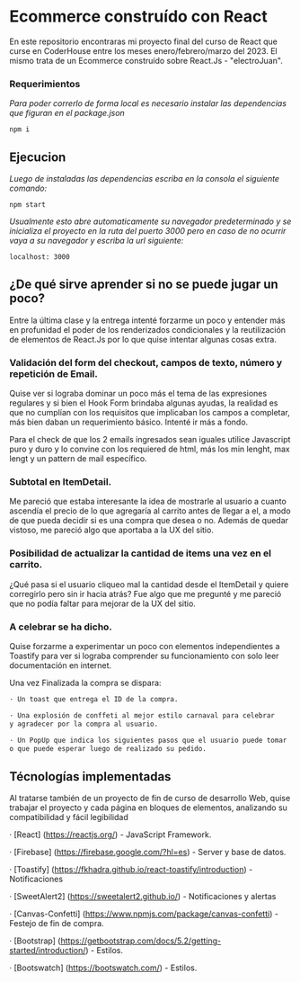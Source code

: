 # Ecommerce construído con React

En este repositorio encontraras mi proyecto final del curso de React que curse en CoderHouse entre los meses enero/febrero/marzo del 2023. El mismo trata de un Ecommerce construído sobre React.Js - "electroJuan".

### Requerimientos

_Para poder correrlo de forma local es necesario instalar las dependencias que figuran en el package.json_

```
npm i
```

## Ejecucion

_Luego de instaladas las dependencias escriba en la consola el siguiente comando:_
```
npm start
```

_Usualmente esto abre automaticamente su navegador predeterminado y se inicializa el proyecto en la ruta del puerto 3000 pero en caso de no ocurrir vaya a su navegador y escriba la url siguiente:_

```
localhost: 3000
```

## ¿De qué sirve aprender si no se puede jugar un poco?

Entre la última clase y la entrega intenté forzarme un poco y entender más en profunidad el poder de los renderizados condicionales y la reutilización de elementos de React.Js por lo que quise intentar algunas cosas extra.

### Validación del form del checkout, campos de texto, número y repetición de Email.

Quise ver si lograba dominar un poco más el tema de las expresiones regulares y si bien el Hook Form brindaba algunas ayudas, la realidad es que no cumplían con los requisitos que implicaban los campos a completar, más bien daban un requerimiento básico. Intenté ir más a fondo.

Para el check de que los 2 emails ingresados sean iguales utilice Javascript puro y duro y lo convine con los requiered de html, más los min lenght, max lengt y un pattern de mail específico.

### Subtotal en ItemDetail.

Me pareció que estaba interesante la idea de mostrarle al usuario a cuanto ascendía el precio de lo que agregaría al carrito antes de llegar a el, a modo de que pueda decidir si es una compra que desea o no. Además de quedar vistoso, me pareció algo que aportaba a la UX del sitio.

### Posibilidad de actualizar la cantidad de items una vez en el carrito.

¿Qué pasa si el usuario cliqueo mal la cantidad desde el ItemDetail y quiere corregirlo pero sin ir hacia atrás?
Fue algo que me pregunté y me pareció que no podía faltar para mejorar de la UX del sitio.

### A celebrar se ha dicho.

Quise forzarme a experimentar un poco con elementos independientes a Toastify para ver si lograba comprender su funcionamiento con solo leer documentación en internet.

Una vez Finalizada la compra se dispara: 

```sh
· Un toast que entrega el ID de la compra. 

· Una explosión de conffeti al mejor estilo carnaval para celebrar 
y agradecer por la compra al usuario.

· Un PopUp que indica los siguientes pasos que el usuario puede tomar 
o que puede esperar luego de realizado su pedido.
```


## Técnologías implementadas

Al tratarse también de un proyecto de fin de curso de desarrollo Web, quise trabajar el proyecto y cada página en bloques de elementos, analizando su compatibilidad y fácil legibilidad 


· [React] (https://reactjs.org/) - JavaScript Framework.

· [Firebase] (https://firebase.google.com/?hl=es) - Server y base de datos.

· [Toastify] (https://fkhadra.github.io/react-toastify/introduction) - Notificaciones

· [SweetAlert2] (https://sweetalert2.github.io/) - Notificaciones y alertas

· [Canvas-Confetti] (https://www.npmjs.com/package/canvas-confetti) - Festejo de fin de compra.

· [Bootstrap] (https://getbootstrap.com/docs/5.2/getting-started/introduction/) - Estilos.

· [Bootswatch] (https://bootswatch.com/) - Estilos.

